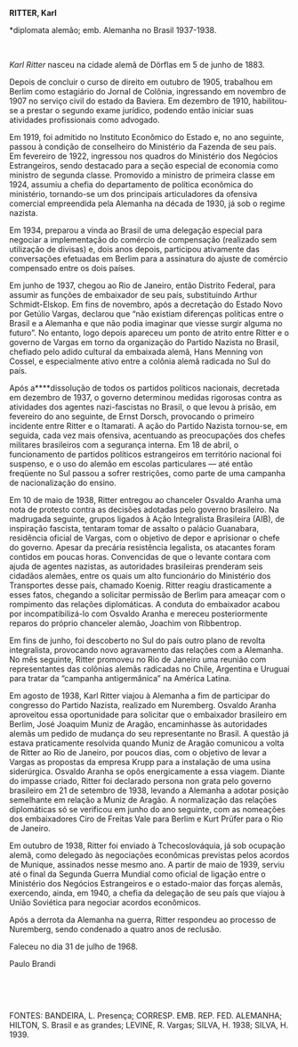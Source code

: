 **RITTER, Karl**

\*diplomata alemão; emb. Alemanha no Brasil 1937-1938.

 

*Karl Ritter* nasceu na cidade alemã de Dörflas em 5 de junho de 1883.

Depois de concluir o curso de direito em outubro de 1905, trabalhou em
Berlim como estagiário do Jornal de Colônia, ingressando em novembro de
1907 no serviço civil do estado da Baviera. Em dezembro de 1910,
habilitou-se a prestar o segundo exame jurídico, podendo então iniciar
suas atividades profissionais como advogado.

Em 1919, foi admitido no Instituto Econômico do Estado e, no ano
seguinte, passou à condição de conselheiro do Ministério da Fazenda de
seu país. Em fevereiro de 1922, ingressou nos quadros do Ministério dos
Negócios Estrangeiros, sendo destacado para a seção especial de economia
como ministro de segunda classe. Promovido a ministro de primeira classe
em 1924, assumiu a chefia do departamento de política econômica do
ministério, tornando-se um dos principais articuladores da ofensiva
comercial empreendida pela Alemanha na década de 1930, já sob o regime
nazista.

Em 1934, preparou a vinda ao Brasil de uma delegação especial para
negociar a implementação do comércio de compensação (realizado sem
utilização de divisas) e, dois anos depois, participou ativamente das
conversações efetuadas em Berlim para a assinatura do ajuste de comércio
compensado entre os dois países.

Em junho de 1937, chegou ao Rio de Janeiro, então Distrito Federal, para
assumir as funções de embaixador de seu país, substituindo Arthur
Schmidt-Elskop. Em fins de novembro, após a decretação do Estado Novo
por Getúlio Vargas, declarou que “não existiam diferenças políticas
entre o Brasil e a Alemanha e que não podia imaginar que viesse surgir
alguma no futuro”. No entanto, logo depois apareceu um ponto de atrito
entre Ritter e o governo de Vargas em torno da organização do Partido
Nazista no Brasil, chefiado pelo adido cultural da embaixada alemã, Hans
Menning von Cossel, e especialmente ativo entre a colônia alemã radicada
no Sul do país.

Após a****dissolução de todos os partidos políticos nacionais, decretada
em dezembro de 1937, o governo determinou medidas rigorosas contra as
atividades dos agentes nazi-fascistas no Brasil, o que levou à prisão,
em fevereiro do ano seguinte, de Ernst Dorsch, provocando o primeiro
incidente entre Ritter e o Itamarati. A ação do Partido Nazista
tornou-se, em seguida, cada vez mais ofensiva, acentuando as
preocupações dos chefes militares brasileiros com a segurança interna.
Em 18 de abril, o funcionamento de partidos políticos estrangeiros em
território nacional foi suspenso, e o uso do alemão em escolas
particulares — até então freqüente no Sul passou a sofrer restrições,
como parte de uma campanha de nacionalização do ensino.

Em 10 de maio de 1938, Ritter entregou ao chanceler Osvaldo Aranha uma
nota de protesto contra as decisões adotadas pelo governo brasileiro. Na
madrugada seguinte, grupos ligados à Ação Integralista Brasileira (AIB),
de inspiração fascista, tentaram tomar de assalto o palácio Guanabara,
residência oficial de Vargas, com o objetivo de depor e aprisionar o
chefe do governo. Apesar da precária resistência legalista, os atacantes
foram contidos em poucas horas. Convencidas de que o levante contara com
ajuda de agentes nazistas, as autoridades brasileiras prenderam seis
cidadãos alemães, entre os quais um alto funcionário do Ministério dos
Transportes desse país, chamado Koenig. Ritter reagiu drasticamente a
esses fatos, chegando a solicitar permissão de Berlim para ameaçar com o
rompimento das relações diplomáticas. A conduta do embaixador acabou por
incompatibilizá-lo com Osvaldo Aranha e mereceu posteriormente reparos
do próprio chanceler alemão, Joachim von Ribbentrop.

Em fins de junho, foi descoberto no Sul do país outro plano de revolta
integralista, provocando novo agravamento das relações com a Alemanha.
No mês seguinte, Ritter promoveu no Rio de Janeiro uma reunião com
representantes das colônias alemãs radicadas no Chile, Argentina e
Uruguai para tratar da “campanha antigermânica” na América Latina.

Em agosto de 1938, Karl Ritter viajou à Alemanha a fim de participar do
congresso do Partido Nazista, realizado em Nuremberg. Osvaldo Aranha
aproveitou essa oportunidade para solicitar que o embaixador brasileiro
em Berlim, José Joaquim Muniz de Aragão, encaminhasse às autoridades
alemãs um pedido de mudança do seu representante no Brasil. A questão já
estava praticamente resolvida quando Muniz de Aragão comunicou a volta
de Ritter ao Rio de Janeiro, por poucos dias, com o objetivo de levar a
Vargas as propostas da empresa Krupp para a instalação de uma usina
siderúrgica. Osvaldo Aranha se opôs energicamente a essa viagem. Diante
do impasse criado, Ritter foi declarado persona non grata pelo governo
brasileiro em 21 de setembro de 1938, levando a Alemanha a adotar
posição semelhante em relação a Muniz de Aragão. A normalização das
relações diplomáticas só se verificou em junho do ano seguinte, com as
nomeações dos embaixadores Ciro de Freitas Vale para Berlim e Kurt
Prüfer para o Rio de Janeiro.

Em outubro de 1938, Ritter foi enviado à Tchecoslováquia, já sob
ocupação alemã, como delegado às negociações econômicas previstas pelos
acordos de Munique, assinados nesse mesmo ano. A partir de maio de 1939,
serviu até o final da Segunda Guerra Mundial como oficial de ligação
entre o Ministério dos Negócios Estrangeiros e o estado-maior das forças
alemãs, exercendo, ainda, em 1940, a chefia da delegação de seu país que
viajou à União Soviética para negociar acordos econômicos.

Após a derrota da Alemanha na guerra, Ritter respondeu ao processo de
Nuremberg, sendo condenado a quatro anos de reclusão.

Faleceu no dia 31 de julho de 1968.

Paulo Brandi

 

 

FONTES: BANDEIRA, L. Presença; CORRESP. EMB. REP. FED. ALEMANHA; HILTON,
S. Brasil e as grandes; LEVINE, R. Vargas; SILVA, H. 1938; SILVA, H.
1939.

 
